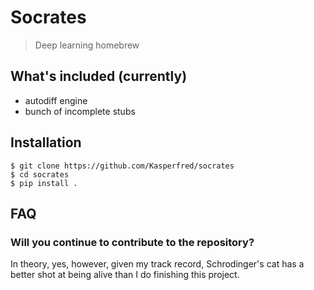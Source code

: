 # Socrates
> Deep learning homebrew

## What's included (currently)
- autodiff engine
- bunch of incomplete stubs

## Installation 
```
$ git clone https://github.com/Kasperfred/socrates
$ cd socrates
$ pip install .
```

## FAQ
### Will you continue to contribute to the repository?
In theory, yes, however, given my track record, Schrodinger's cat has a better shot at being alive than I do finishing this project.
